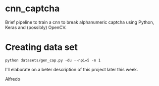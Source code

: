 # cnn_captcha
Brief pipeline to train a cnn to break alphanumeric captcha using Python, Keras and (possibly) OpenCV.

# Creating data set

`python datasets/gen_cap.py -du --npi=5 -n 1`

I'll elaborate on a beter description of this project later this week.

Alfredo
